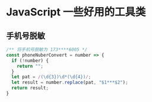 # JavaScript 一些好用的工具类

## 手机号脱敏

```javaScript
/** 将手机号脱敏为 173****6005 */
const phoneNuberConvert = number => {
  if (!number) {
    return "";
  }
  let pat = /(\d{3})\d*(\d{4})/;
  let result = number.replace(pat, "$1***$2");
  return result;
}
```
